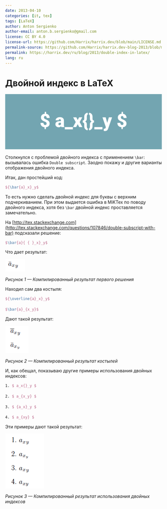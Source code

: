 ```yaml
---
date: 2013-04-10
categories: [it, tex]
tags: [LaTeX]
author: Anton Sergienko
author-email: anton.b.sergienko@gmail.com
license: CC BY 4.0
license-url: https://github.com/Harrix/harrix.dev/blob/main/LICENSE.md
permalink-source: https://github.com/Harrix/harrix.dev-blog-2013/blob/main/double-index-in-latex/double-index-in-latex.md
permalink: https://harrix.dev/ru/blog/2013/double-index-in-latex/
lang: ru
---
```


# Двойной индекс в LaTeX

![Featured image](featured-image.svg)

Столкнулся с проблемой двойного индекса с применением `\bar`: вызывалась ошибка `Double subscript`. Заодно покажу и другие варианты отображения двойного индекса.

Итак, дан простейший код:

```tex
${\bar{a}_x}_y$
```

То есть нужно сделать двойной индекс для буквы с верхним подчеркиванием. При этом выдается ошибка в MiKTex по поводу двойного индекса, хотя без `\bar` двойной индекс проставляется замечательно.

На [http://tex.stackexchange.com](http://tex.stackexchange.com/questions/107846/double-subscript-with-bar) подсказали решение:

```tex
$\bar{a}{ { }_x}_y$
```

Что дает результат:

![Компилированный результат первого решения](img/result_01.png)

_Рисунок 1 — Компилированный результат первого решения_

Находил сам два костыля:

```tex
${\overline{a}_x}_y$

$\bar{a}_{x_y}$
```

Дают такой результат:

![Компилированный результат костылей](img/result_02.png)

_Рисунок 2 — Компилированный результат костылей_

И, как обещал, показываю другие примеры использования двойных индексов:

```tex
1. $ a_x{}_y $

2. $ a_{x_y} $

3. $ {a_x}_y $

4. $ a_{xy} $
```

Эти примеры дают такой результат:

![Компилированный результат использования двойных индексов](img/result_03.png)

_Рисунок 3 — Компилированный результат использования двойных индексов_
